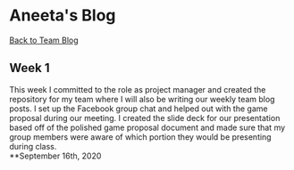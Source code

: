 # Aneeta's Blog
[Back to Team Blog](https://github.com/oasisfalls/IAT410_SmoothBrain)

## Week 1
This week I committed to the role as project manager and created the repository for my team where I will also be writing our weekly team blog posts. I set up the Facebook group chat and helped out with the game proposal during our meeting. I created the slide deck for our presentation based off of the polished game proposal document and made sure that my group members were aware of which portion they would be presenting during class.<br>
**September 16th, 2020
